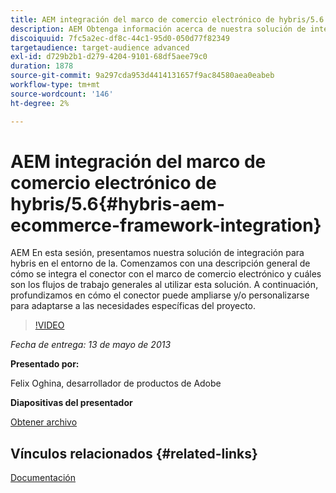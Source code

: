 ```yaml
---
title: AEM integración del marco de comercio electrónico de hybris/5.6
description: AEM Obtenga información acerca de nuestra solución de integración para hybris en la plataforma de trabajo de la. Comenzamos con una descripción general de cómo se integra el conector con el marco de comercio electrónico y cuáles son los flujos de trabajo generales al utilizar esta solución. A continuación, profundizamos en cómo el conector puede ampliarse y/o personalizarse para adaptarse a las necesidades específicas del proyecto.
discoiquuid: 7fc5a2ec-df8c-44c1-95d0-050d77f82349
targetaudience: target-audience advanced
exl-id: d729b2b1-d279-4204-9101-68df5aee79c0
duration: 1878
source-git-commit: 9a297cda953d4414131657f9ac84580aea0eabeb
workflow-type: tm+mt
source-wordcount: '146'
ht-degree: 2%

---
```


# AEM integración del marco de comercio electrónico de hybris/5.6{#hybris-aem-ecommerce-framework-integration}

AEM En esta sesión, presentamos nuestra solución de integración para hybris en el entorno de la. Comenzamos con una descripción general de cómo se integra el conector con el marco de comercio electrónico y cuáles son los flujos de trabajo generales al utilizar esta solución. A continuación, profundizamos en cómo el conector puede ampliarse y/o personalizarse para adaptarse a las necesidades específicas del proyecto.

>[!VIDEO](https://video.tv.adobe.com/v/19578/?quality=9)

*Fecha de entrega: 13 de mayo de 2013*

**Presentado por:**

Felix Oghina, desarrollador de productos de Adobe

**Diapositivas del presentador**

[Obtener archivo](assets/hybris-aem-5-6-ecommerce-framework-integration.pdf)

## Vínculos relacionados {#related-links}

[Documentación](https://docs.adobe.com/content/docs/en/cq/5-6-1/ecommerce/eCommerce-framework.html#Deploying%20eCommerce%20with%20hybris)

<!--
[Get back to the Overview](https://helpx.adobe.com/experience-manager/kt/eseminars/gems/aem-index.html)
-->
